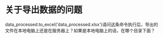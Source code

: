# 关于导出数据的问题

data_processed.to_excel('data_processed.xlsx')请问这条命令执行后，导出的文件在本地电脑上还是在服务器上？如果是本地电脑上的话，在哪个目录下面？
